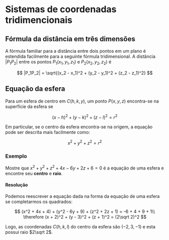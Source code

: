 # Sistemas de coordenadas tridimencionais

## Fórmula da distância em três dimensões

A fórmula familiar para a distância entre dois pontos em um plano é estendida facilmente para a seguinte fórmula tridimensional. A distância $|P_1P_2|$ entre os pontos $P_1(x_1, y_1, z_1)$ e $P_2(x_2, y_2, z_2)$ é

$$
|P_1P_2| = \sqrt{(x_2 - x_1)^2 + (y_2 - y_1)^2 + (z_2 - z_1)^2}
$$

## Equação da esfera

Para um esfera de centro em $C(h, k, y)$, um ponto $P(x,y,z)$ encontra-se na superfície da esfera se

$$
(x - h)^2 + (y - k)^2 + (z - l)^2 = r^2
$$

Em particular, se o centro da esfera encontra-se na origem, a equação pode ser descrita mais facilmente como:

$$
x^2 + y^2 + z^2 = r^2
$$

### Exemplo

Mostre que $x^2 + y^2 + z^2 + 4x - 6y + 2z + 6 = 0$ é a equação de uma esfera e encontre seu **centro** e **raio**.

#### Resolução

Podemos reescrever a equação dada na forma da equação de uma esfera se completarmos os quadrados:

$$
(x^2 + 4x + 4) + (y^2 - 6y + 9) + (z^2 + 2z + 1) = -6 + 4 + 9 + 1\\
\therefore (x + 2)^2 + (y - 3)^2 + (z + 1)^2 = (2\sqrt 2)^2
$$

Logo, as coordenadas $C(h, k, l)$ do centro da esfera são $(-2, 3, -1)$ e esta possui raio $2\sqrt 2$.
